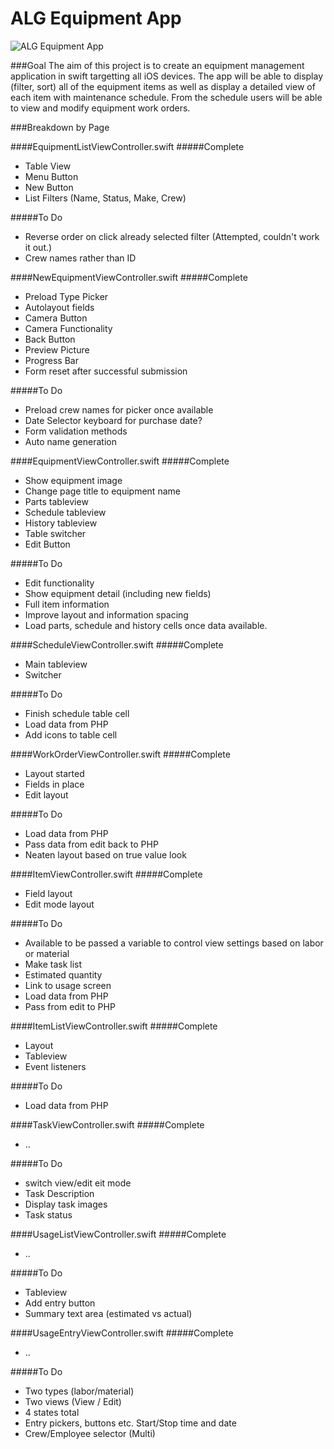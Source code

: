 # ALG Equipment App

![ALG Equipment App](http://www.atlanticlawnandgarden.com/cp/app/img/appLogo.png)

###Goal
The aim of this project is to create an equipment management application in swift targetting all iOS devices. The app will be able to display (filter, sort) all of the equipment items as well as display a detailed view of each item with maintenance schedule. From the schedule users will be able to view and modify equipment work orders. 


###Breakdown by Page

####EquipmentListViewController.swift
#####Complete
* Table View
* Menu Button
* New Button
* List Filters (Name, Status, Make, Crew)

#####To Do
* Reverse order on click already selected filter (Attempted, couldn't work it out.)
* Crew names rather than ID


####NewEquipmentViewController.swift
#####Complete
* Preload Type Picker
* Autolayout fields
* Camera Button
* Camera Functionality
* Back Button
* Preview Picture
* Progress Bar
* Form reset after successful submission

#####To Do
* Preload crew names for picker once available
* Date Selector keyboard for purchase date?
* Form validation methods
* Auto name generation


####EquipmentViewController.swift
#####Complete
* Show equipment image
* Change page title to equipment name
* Parts tableview
* Schedule tableview
* History tableview
* Table switcher
* Edit Button

#####To Do
* Edit functionality
* Show equipment detail (including new fields)
* Full item information
* Improve layout and information spacing
* Load parts, schedule and history cells once data available.


####ScheduleViewController.swift
#####Complete
* Main tableview
* Switcher

#####To Do
* Finish schedule table cell
* Load data from PHP
* Add icons to table cell


####WorkOrderViewController.swift
#####Complete
* Layout started
* Fields in place
* Edit layout

#####To Do
* Load data from PHP
* Pass data from edit back to PHP
* Neaten layout based on true value look


####ItemViewController.swift
#####Complete
* Field layout
* Edit mode layout

#####To Do
* Available to be passed a variable to control view settings based on labor or material
* Make task list
* Estimated quantity
* Link to usage screen
* Load data from PHP
* Pass from edit to PHP


####ItemListViewController.swift
#####Complete
* Layout
* Tableview
* Event listeners

#####To Do
* Load data from PHP


####TaskViewController.swift
#####Complete
* ..

#####To Do
* switch view/edit eit mode
* Task Description
* Display task images
* Task status



####UsageListViewController.swift
#####Complete
* ..

#####To Do
* Tableview
* Add entry button
* Summary text area (estimated vs actual)


####UsageEntryViewController.swift
#####Complete
* ..

#####To Do
* Two types (labor/material)
* Two views (View / Edit)
* 4 states total
* Entry pickers, buttons etc. Start/Stop time and date
* Crew/Employee selector (Multi)

